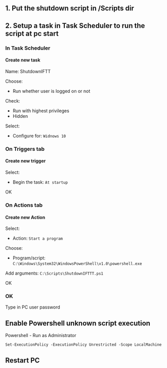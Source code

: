 ## 1. Put the shutdown script in /Scripts dir
## 2. Setup a task in Task Scheduler to run the script at pc start

### In Task Scheduler
#### Create new task

Name: ShutdownIFTT

Choose:
- Run whether user is logged on or not

Check:
- Run with highest privileges
- Hidden

Select:
- Configure for: `Widnows 10`

### On Triggers tab
#### Create new trigger

Select:
- Begin the task: `At startup`

OK

### On Actions tab
#### Create new Action
Select: 
- Action: `Start a program`

Choose:
- Program/script: `C:\Windows\System32\WindowsPowerShell\v1.0\powershell.exe`

Add arguments: `C:\Scripts\ShutdownIFTTT.ps1`

OK

### OK

Type in PC user password

## Enable Powershell unknown script execution

Powershell - Run as Administrator

`Set-ExecutionPolicy -ExecutionPolicy Unrestricted -Scope LocalMachine`

## Restart PC
